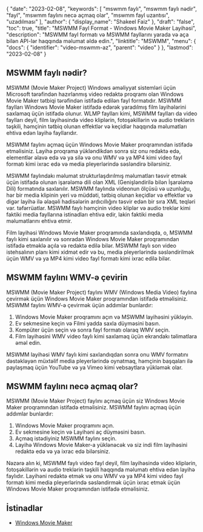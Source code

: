{
  "date": "2023-02-08",
  "keywords": [
"mswmm faylı",
"mswmm faylı nədir",
"fayl",
"mswmm faylını necə açmaq olar",
"mswmm fayl uzantısı",
"uzadılması"
],
  "author": {
    "display_name": "Shakeel Faiz"
},
  "draft": "false",
  "toc": true,
  "title": "MSWMM Fayl Format - Windows Movie Maker Layihəsi",
  "description": "MSWMM fayl formatı və MSWMM fayllarını yarada və aça bilən API-lər haqqında məlumat əldə edin.",
  "linktitle": "MSWMM",
  "menu": {
    "docs": {
      "identifier": "video-mswmm-az",
      "parent": "video"
}
},
  "lastmod": "2023-02-08"
}

## MSWMM faylı nədir?

MSWMM (Movie Maker Project) Windows əməliyyat sistemləri üçün Microsoft tərəfindən hazırlanmış video redaktə proqramı olan Windows Movie Maker tətbiqi tərəfindən istifadə edilən fayl formatıdır. MSWMM faylları Windows Movie Maker istifadə edərək yaradılmış film layihələrini saxlamaq üçün istifadə olunur. WLMP faylları kimi, MSWMM faylları da video faylları deyil, film layihəsində video kliplərin, fotoşəkillərin və audio treklərin təşkili, həmçinin tətbiq olunan effektlər və keçidlər haqqında məlumatları ehtiva edən layihə fayllarıdır.

MSWMM faylını açmaq üçün Windows Movie Maker proqramından istifadə etməlisiniz. Layihə proqrama yükləndikdən sonra siz onu redaktə edə, elementlər əlavə edə və ya silə və onu WMV və ya MP4 kimi video fayl formatı kimi ixrac edə və media pleyerlərində səsləndirə bilərsiniz.

MSWMM faylındakı məlumat strukturlaşdırılmış məlumatları təsvir etmək üçün istifadə olunan işarələmə dili olan XML (Genişləndirilə bilən İşarələmə Dili) formatında saxlanılır. MSWMM faylında videonun ölçüsü və uzunluğu, hər bir media klipinin yeri və müddəti, tətbiq olunan keçidlər və effektlər və digər layihə ilə əlaqəli hadisələrin ardıcıllığını təsvir edən bir sıra XML teqləri var. təfərrüatlar. MSWMM faylı həmçinin video kliplər və audio treklər kimi faktiki media fayllarına istinadları ehtiva edir, lakin faktiki media məlumatlarını ehtiva etmir.

Film layihəsi Windows Movie Maker proqramında saxlandıqda, o, MSWMM faylı kimi saxlanılır və sonradan Windows Movie Maker proqramından istifadə etməklə açıla və redaktə edilə bilər. MSWMM faylı son video istehsalının planı kimi xidmət edir və bu, media pleyerlərində səsləndirilmək üçün WMV və ya MP4 kimi video fayl formatı kimi ixrac edilə bilər.

## MSWMM faylını WMV-ə çevirin

MSWMM (Movie Maker Project) faylını WMV (Windows Media Video) faylına çevirmək üçün Windows Movie Maker proqramından istifadə etməlisiniz. MSWMM faylını WMV-ə çevirmək üçün addımlar bunlardır:

1. Windows Movie Maker proqramını açın və MSWMM layihəsini yükləyin.
2. Ev sekmesine keçin və Filmi yadda saxla düyməsini basın.
3. Kompüter üçün seçin və sonra fayl formatı olaraq WMV seçin.
4. Film layihəsini WMV video faylı kimi saxlamaq üçün ekrandakı təlimatlara əməl edin.
 
MSWMM layihəsi WMV faylı kimi saxlandıqdan sonra onu WMV formatını dəstəkləyən müxtəlif media pleyerlərində oynatmaq, həmçinin başqaları ilə paylaşmaq üçün YouTube və ya Vimeo kimi vebsaytlara yükləmək olar.

## MSWMM faylını necə açmaq olar?

MSWMM (Movie Maker Project) faylını açmaq üçün siz Windows Movie Maker proqramından istifadə etməlisiniz. MSWMM faylını açmaq üçün addımlar bunlardır:

1. Windows Movie Maker proqramını açın.
2. Ev sekmesine keçin və Layihəni aç düyməsini basın.
3. Açmaq istədiyiniz MSWMM faylını seçin.
4. Layihə Windows Movie Maker-a yüklənəcək və siz indi film layihəsini redaktə edə və ya ixrac edə bilərsiniz.

Nəzərə alın ki, MSWMM faylı video fayl deyil, film layihəsində video kliplərin, fotoşəkillərin və audio treklərin təşkili haqqında məlumatı ehtiva edən layihə faylıdır. Layihəni redaktə etmək və onu WMV və ya MP4 kimi video fayl formatı kimi media pleyerlərində səsləndirmək üçün ixrac etmək üçün Windows Movie Maker proqramından istifadə etməlisiniz.

## İstinadlar
* [Windows Movie Maker](https://en.wikipedia.org/wiki/Windows_Movie_Maker)


